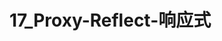 # 17_Proxy-Reflect-响应式

<script setup>
import { VuePDF, usePDF } from '@tato30/vue-pdf';
import pathName from  '/pdf/17_Proxy-Reflect-响应式.pdf'
const { pdf, pages } = usePDF(pathName)
</script>

<VuePDF v-for="page in pages" :key="page" :pdf="pdf" :page="page" />
